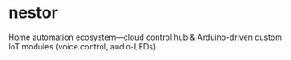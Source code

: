 # nestor
Home automation ecosystem—cloud control hub &amp; Arduino-driven custom IoT modules (voice control, audio-LEDs)

